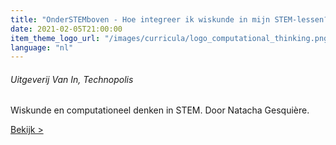 ```yaml
---
title: "OnderSTEMboven - Hoe integreer ik wiskunde in mijn STEM-lessen?"
date: 2021-02-05T21:00:00
item_theme_logo_url: "/images/curricula/logo_computational_thinking.png"
language: "nl"
---
```

###### Uitgeverij Van In, Technopolis

Wiskunde en computationeel denken in STEM. Door Natacha Gesquière.

[Bekijk >](https://www.youtube.com/watch?v=jXNFe8lxRWI)
